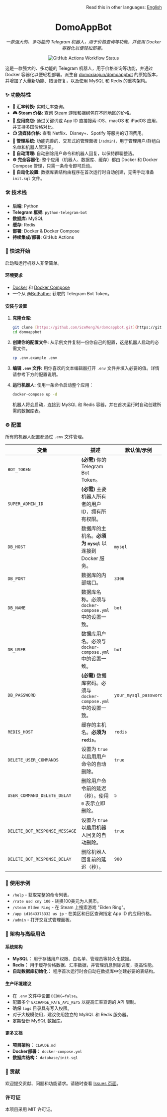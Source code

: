 <div align="right">

Read this in other languages: [English](./README.md)

</div>

<div align="center">

# DomoAppBot
*一款强大的、多功能的 Telegram 机器人，用于价格查询等功能，并使用 Docker 容器化以便轻松部署。*

</div>

<p align="center">
  <img src="https://github.com/SzeMeng76/domoappbot/actions/workflows/docker-publish.yml/badge.svg" alt="GitHub Actions Workflow Status" />
</p>

这是一款强大的、多功能的 Telegram 机器人，用于价格查询等功能，并通过 Docker 容器化以便轻松部署。派生自 [domoxiaojun/domoappbot](https://github.com/domoxiaojun/domoappbot) 的原始版本，并增加了大量新功能、错误修复，以及使用 MySQL 和 Redis 的重构架构。

### ✨ 功能特性

-   **💱 汇率转换:** 实时汇率查询。
-   **🎮 Steam 价格:** 查询 Steam 游戏和捆绑包在不同地区的价格。
-   **📱 应用商店:** 通过关键词或 App ID 直接搜索 iOS、macOS 和 iPadOS 应用，并支持多国价格对比。
-   **📺 流媒体价格:** 查看 Netflix、Disney+、Spotify 等服务的订阅费用。
-   **🔐 管理系统:** 功能完善的、交互式的管理面板 (`/admin`)，用于管理用户/群组白名单和机器人管理员。
-   **🧹 自动清理:** 自动删除用户命令和机器人回复，以保持群聊整洁。
-   **⚙️ 完全容器化:** 整个应用（机器人、数据库、缓存）都由 Docker 和 Docker Compose 管理，只需一条命令即可启动。
-   **🚀 自动化设置:** 数据库表结构由程序在首次运行时自动创建，无需手动准备 `init.sql` 文件。

### 🛠️ 技术栈

-   **后端:** Python
-   **Telegram 框架:** `python-telegram-bot`
-   **数据库:** MySQL
-   **缓存:** Redis
-   **部署:** Docker & Docker Compose
-   **持续集成/部署:** GitHub Actions

### 🚀 快速开始

启动和运行机器人非常简单。

#### 环境要求

-   [Docker](https://docs.docker.com/get-docker/) 和 [Docker Compose](https://docs.docker.com/compose/install/)
-   一个从 [@BotFather](https://t.me/BotFather) 获取的 Telegram Bot Token。

#### 安装与设置

1.  **克隆仓库:**
    ```bash
    git clone [https://github.com/SzeMeng76/domoappbot.git](https://github.com/SzeMeng76/domoappbot.git)
    cd domoappbot
    ```

2.  **创建你的配置文件:**
    从示例文件复制一份你自己的配置，这是机器人启动的必需文件。
    ```bash
    cp .env.example .env
    ```

3.  **编辑 `.env` 文件:**
    用你喜欢的文本编辑器打开 `.env` 文件并填入必要的值。详情请参考下方的配置说明。

4.  **运行机器人:**
    使用一条命令启动整个应用：
    ```bash
    docker-compose up -d
    ```
    机器人将会启动，连接到 MySQL 和 Redis 容器，并在首次运行时自动创建所需的数据库表。

### ⚙️ 配置

所有的机器人配置都通过 `.env` 文件管理。

| 变量                        | 描述                                                                    | 默认值/示例             |
| --------------------------- | ----------------------------------------------------------------------- | ----------------------- |
| `BOT_TOKEN`                 | **(必需)** 你的 Telegram Bot Token。                                    |                         |
| `SUPER_ADMIN_ID`            | **(必需)** 主要机器人所有者的用户ID，拥有所有权限。                      |                         |
| `DB_HOST`                   | 数据库的主机名。**必须为 `mysql`** 以连接到 Docker 服务。                 | `mysql`                 |
| `DB_PORT`                   | 数据库的内部端口。                                                      | `3306`                  |
| `DB_NAME`                   | 数据库名称。必须与 `docker-compose.yml` 中的设置一致。                  | `bot`                   |
| `DB_USER`                   | 数据库用户名。必须与 `docker-compose.yml` 中的设置一致。                | `bot`                   |
| `DB_PASSWORD`               | **(必需)** 数据库密码。必须与 `docker-compose.yml` 中的设置一致。       | `your_mysql_password`   |
| `REDIS_HOST`                | 缓存的主机名。**必须为 `redis`**。                                        | `redis`                 |
| `DELETE_USER_COMMANDS`      | 设置为 `true` 以启用用户命令的自动删除。                                  | `true`                  |
| `USER_COMMAND_DELETE_DELAY` | 删除用户命令前的延迟（秒）。使用 `0` 表示立即删除。                 | `5`                     |
| `DELETE_BOT_RESPONSE_MESSAGE`| 设置为 `true` 以启用机器人回复的自动删除。                               | `true`                  |
| `DELETE_BOT_RESPONSE_DELAY` | 删除机器人回复前的延迟（秒）。                                          | `900`                   |

### 🤖 使用示例

-   `/help` - 获取完整的命令列表。
-   `/rate usd cny 100` - 转换100美元为人民币。
-   `/steam Elden Ring` - 在 Steam 上搜索游戏 "Elden Ring"。
-   `/app id1643375332 us jp` - 在美区和日区查询指定 App ID 的应用价格。
-   `/admin` - 打开交互式管理面板。

### 📖 架构与高级用法

#### 系统架构
* **MySQL：** 用于存储用户权限、白名单、管理员等持久化数据。
* **Redis：** 用于缓存价格数据、汇率数据，并管理消息删除调度，提高性能。
* **自动数据库初始化：** 程序首次运行时会自动在数据库中创建必要的表结构。

#### 生产环境建议
* 在 `.env` 文件中设置 `DEBUG=false`。
* 配置多个 `EXCHANGE_RATE_API_KEYS` 以提高汇率查询的 API 限制。
* 确保 `logs` 目录具有写入权限。
* 对于大规模使用，建议使用独立的 MySQL 和 Redis 服务器。
* 定期备份 MySQL 数据库。

#### 更多文档
* **项目架构：** `CLAUDE.md`
* **Docker部署：** `docker-compose.yml`
* **数据库结构：** `database/init.sql`

### 🤝 贡献

欢迎提交贡献、问题和功能请求。请随时查看 [Issues 页面](https://github.com/SzeMeng76/domoappbot/issues)。

### 许可证
本项目采用 MIT 许可证。
